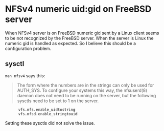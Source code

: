 # NFSv4 numeric uid:gid on FreeBSD server

When NFSv4 server is on FreeBSD numeric gid sent by a Linux client seems to be
not recognized by the FreeBSD server. When the server is Linux the numeric gid
is handled as expected. So I believe this should be a configuration problem.

## sysctl

`man nfsv4` says this:

> The form where the numbers are in the strings can only be used for
> AUTH_SYS.  To configure your systems this way, the nfsuserd(8) daemon
> does not need to be running on the server, but the following sysctls need
> to be set to 1 on the server.
```
      vfs.nfs.enable_uidtostring
      vfs.nfsd.enable_stringtouid
```

Setting these sysctls did not solve the issue.
